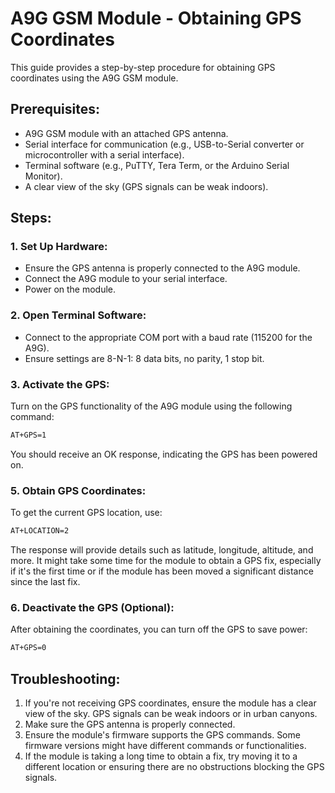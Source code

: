 # A9G GSM Module - Obtaining GPS Coordinates

This guide provides a step-by-step procedure for obtaining GPS coordinates using the A9G GSM module.

## Prerequisites:
- A9G GSM module with an attached GPS antenna.
- Serial interface for communication (e.g., USB-to-Serial converter or microcontroller with a serial interface).
- Terminal software (e.g., PuTTY, Tera Term, or the Arduino Serial Monitor).
- A clear view of the sky (GPS signals can be weak indoors).

## Steps:
### 1. Set Up Hardware:
- Ensure the GPS antenna is properly connected to the A9G module.
- Connect the A9G module to your serial interface.
- Power on the module.

### 2. Open Terminal Software:
- Connect to the appropriate COM port with a baud rate (115200 for the A9G).
- Ensure settings are 8-N-1: 8 data bits, no parity, 1 stop bit.

### 3. Activate the GPS:
Turn on the GPS functionality of the A9G module using the following command:
```bash
AT+GPS=1
```
You should receive an OK response, indicating the GPS has been powered on.


### 5. Obtain GPS Coordinates:
To get the current GPS location, use:
```bash
AT+LOCATION=2
``` 
The response will provide details such as latitude, longitude, altitude, and more. It might take some time for the module to obtain a GPS fix, especially if it's the first time or if the module has been moved a significant distance since the last fix.

### 6. Deactivate the GPS (Optional):
After obtaining the coordinates, you can turn off the GPS to save power:
```bash
AT+GPS=0
``` 

## Troubleshooting:
1. If you're not receiving GPS coordinates, ensure the module has a clear view of the sky. GPS signals can be weak indoors or in urban canyons.
2. Make sure the GPS antenna is properly connected.
3. Ensure the module's firmware supports the GPS commands. Some firmware versions might have different commands or functionalities.
4. If the module is taking a long time to obtain a fix, try moving it to a different location or ensuring there are no obstructions blocking the GPS signals.
